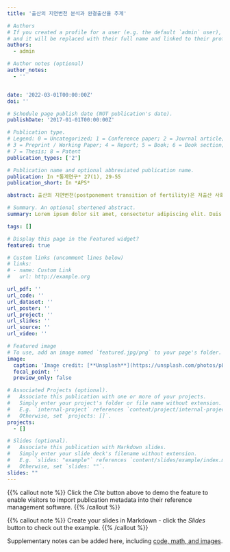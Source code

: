 ```yaml
---
title: '출산의 지연변천 분석과 완결출산율 추계'

# Authors
# If you created a profile for a user (e.g. the default `admin` user), write the username (folder name) here
# and it will be replaced with their full name and linked to their profile.
authors:
  - admin

# Author notes (optional)
author_notes:
  - ''


date: '2022-03-01T00:00:00Z'
doi: ''

# Schedule page publish date (NOT publication's date).
publishDate: '2017-01-01T00:00:00Z'

# Publication type.
# Legend: 0 = Uncategorized; 1 = Conference paper; 2 = Journal article;
# 3 = Preprint / Working Paper; 4 = Report; 5 = Book; 6 = Book section;
# 7 = Thesis; 8 = Patent
publication_types: ['2']

# Publication name and optional abbreviated publication name.
publication: In *통계연구* 27(1), 29-55
publication_short: In *APS*

abstract: 출산의 지연변천(postponement transition of fertility)은 저출산 사회의 출산율 변동을 출산연령의 증가와 출산수준의 복잡한 상호작용으로 설명하는 인구학적 개념이다. 이 연구는 출산의 지연변천을 한국 사회에 적용하여 코호트 관점에서 분석하고, 그 결과를 토대로 코호트 완결출산율을 전망한다. 1981∼2020년 출생신고자료와 추계인구를 사용하여 준거모형과 관계모형 등 세부 분석방법을 적용하였다. 연구결과, 한국 사회에서 1969년 출생코호트 이후 출산의 지연변천이 진행되어 왔음을 확인하였다. 1969년 출생코호트 대비 후행 출생코호트에서 20대의 출산율 감소가 지속되는 반면, 30대 이후 출산율 반등은 상대적으로 제한적인 수준에 머무르고 있었다. 출산지연과 회복의 전개과정이 현 수준으로 유지될 경우 1980년대에 출생한 코호트에서도 완결출산율 하락이 지속될 것으로 전망된다. 이 연구는 출산의 지연과 회복 과정을 실증적으로 분석하고, 출산율 변동에 관해 코호트 논의에 기여한 의의가 있다.

# Summary. An optional shortened abstract.
summary: Lorem ipsum dolor sit amet, consectetur adipiscing elit. Duis posuere tellus ac convallis placerat. Proin tincidunt magna sed ex sollicitudin condimentum.

tags: []

# Display this page in the Featured widget?
featured: true

# Custom links (uncomment lines below)
# links:
# - name: Custom Link
#   url: http://example.org

url_pdf: ''
url_code: ''
url_dataset: ''
url_poster: ''
url_project: ''
url_slides: ''
url_source: ''
url_video: ''

# Featured image
# To use, add an image named `featured.jpg/png` to your page's folder.
image:
  caption: 'Image credit: [**Unsplash**](https://unsplash.com/photos/pLCdAaMFLTE)'
  focal_point: ''
  preview_only: false

# Associated Projects (optional).
#   Associate this publication with one or more of your projects.
#   Simply enter your project's folder or file name without extension.
#   E.g. `internal-project` references `content/project/internal-project/index.md`.
#   Otherwise, set `projects: []`.
projects:
  - []

# Slides (optional).
#   Associate this publication with Markdown slides.
#   Simply enter your slide deck's filename without extension.
#   E.g. `slides: "example"` references `content/slides/example/index.md`.
#   Otherwise, set `slides: ""`.
slides: ""
---
```


{{% callout note %}}
Click the _Cite_ button above to demo the feature to enable visitors to import publication metadata into their reference management software.
{{% /callout %}}

{{% callout note %}}
Create your slides in Markdown - click the _Slides_ button to check out the example.
{{% /callout %}}

Supplementary notes can be added here, including [code, math, and images](https://wowchemy.com/docs/writing-markdown-latex/).
